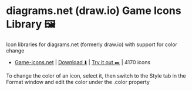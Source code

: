 # diagrams.net (draw.io) Game Icons Library 🖼️

Icon libraries for diagrams.net (formerly draw.io) with support for color change

  

* [Game-icons.net](https://game-icons.net/) | [Download ⬇️](https://raw.githubusercontent.com/michael-exe/Game-icons.net-diagrams.net-drawio-icons-XML/main/Game%20Icons.xml) | [Try it out ✒️](https://app.diagrams.net/?splash=0&clibs=Uhttps%3A%2F%2Fraw.githubusercontent.com%2Fmichael-exe%2FGame-icons.net-diagrams.net-drawio-icons-XML%2Fmain%2FGame%2520Icons.xml) | 4170 icons

To change the color of an icon, select it, then switch to the Style tab in the Format window and edit the color under the .color property